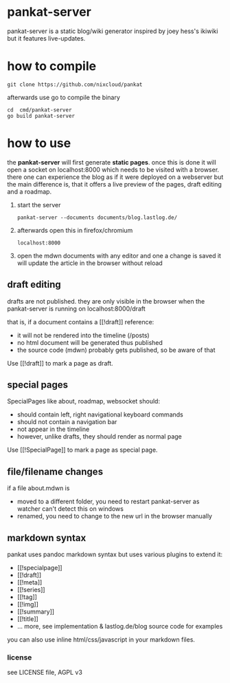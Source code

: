# pankat-server

pankat-server is a static blog/wiki generator inspired by joey hess's ikiwiki but it features live-updates.

# how to compile

    git clone https://github.com/nixcloud/pankat

afterwards use go to compile the binary

    cd  cmd/pankat-server
    go build pankat-server

# how to use

the **pankat-server** will first generate **static pages**. once this is done it will open a
socket on localhost:8000 which needs to be visited with a browser. there one can experience
the blog as if it were deployed on a webserver but the main difference is, that it offers a live
preview of the pages, draft editing and a roadmap.

1. start the server

       pankat-server --documents documents/blog.lastlog.de/ 

2. afterwards open this in firefox/chromium 

       localhost:8000

3. open the mdwn documents with any editor and one a change is saved it will update the article in the browser without reload

## draft editing

drafts are not published. they are only visible in the browser when the pankat-server is running on localhost:8000/draft

that is, if a document contains a [[!draft]] reference:

* it will not be rendered into the timeline (/posts) 
* no html document will be generated thus published
* the source code (mdwn) probably gets published, so be aware of that

Use [[!draft]] to mark a page as draft.

## special pages

SpecialPages like about, roadmap, websocket should:

* should contain left, right navigational keyboard commands
* should not contain a navigation bar
* not appear in the timeline
* however, unlike drafts, they should render as normal page

Use [[!SpecialPage]] to mark a page as special page.

## file/filename changes

if a file about.mdwn is

* moved to a different folder, you need to restart pankat-server as watcher can't detect this on windows
* renamed, you need to change to the new url in the browser manually 

## markdown syntax

pankat uses pandoc markdown syntax but uses various plugins to extend it:

  * [[!specialpage]]
  * [[!draft]]
  * [[!meta]]
  * [[!series]]
  * [[!tag]]
  * [[!img]]
  * [[!summary]]
  * [[!title]]
  * ... more, see implementation & lastlog.de/blog source code for examples

you can also use inline html/css/javascript in your markdown files.

### license

see LICENSE file, AGPL v3
